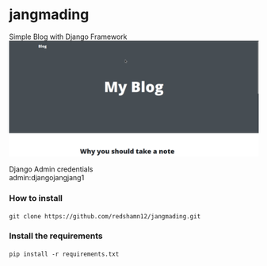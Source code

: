 # jangmading
Simple Blog with Django Framework<br>
![jangmading Demo](./DEMO.gif)

Django Admin credentials<br>
admin:djangojangjang1<br>

### How to install

`git clone https://github.com/redshamn12/jangmading.git`

### Install the requirements

`pip install -r requirements.txt`
